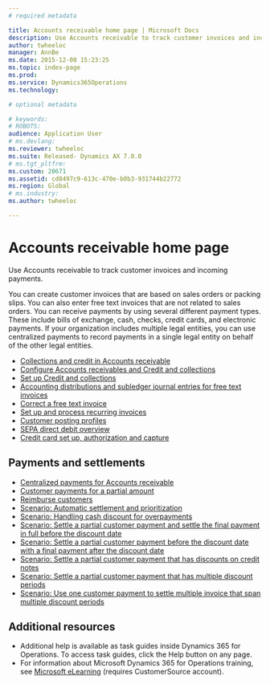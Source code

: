 ```yaml
---
# required metadata

title: Accounts receivable home page | Microsoft Docs
description: Use Accounts receivable to track customer invoices and incoming payments.
author: twheeloc
manager: AnnBe
ms.date: 2015-12-08 15:23:25
ms.topic: index-page
ms.prod: 
ms.service: Dynamics365Operations
ms.technology: 

# optional metadata

# keywords: 
# ROBOTS: 
audience: Application User
# ms.devlang: 
ms.reviewer: twheeloc
ms.suite: Released- Dynamics AX 7.0.0
# ms.tgt_pltfrm: 
ms.custom: 20671
ms.assetid: cd8497c9-613c-470e-b0b3-931744b22772
ms.region: Global
# ms.industry: 
ms.author: twheeloc

---
```


# Accounts receivable home page

Use Accounts receivable to track customer invoices and incoming payments.

You can create customer invoices that are based on sales orders or packing slips. You can also enter free text invoices that are not related to sales orders. You can receive payments by using several different payment types. These include bills of exchange, cash, checks, credit cards, and electronic payments. If your organization includes multiple legal entities, you can use centralized payments to record payments in a single legal entity on behalf of the other legal entities.

-   [Collections and credit in Accounts receivable](https://docs.microsoft.com/en-us/dynamics365/operations/financials/accounts-receivable/collections-and-credit-in-accounts-receivable)
-   [Configure Accounts receivables and Credit and collections](https://docs.microsoft.com/en-us/dynamics365/operations/financials/accounts-receivable/accounts-receivables-setup-overview)
-   [Set up Credit and collections](http://ax.help.dynamics.com/en/wiki/set-up-credit-and-collections/)
-   [Accounting distributions and subledger journal entries for free text invoices](https://docs.microsoft.com/en-us/dynamics365/operations/financials/accounts-receivable/accounting-distributions-and-subledger-journal-entries-for-free-text-invoices)
-   [Correct a free text invoice](https://docs.microsoft.com/en-us/dynamics365/operations/financials/accounts-receivable/correct-a-free-text-invoice)
-   [Set up and process recurring invoices](https://docs.microsoft.com/en-us/dynamics365/operations/financials/accounts-receivable/set-up-and-process-recurring-invoices)
-   [Customer posting profiles](https://docs.microsoft.com/en-us/dynamics365/operations/financials/accounts-receivable/customer-posting-profiles)
-   [SEPA direct debit overview](https://docs.microsoft.com/en-us/dynamics365/operations/financials/accounts-receivable/sepa-direct-debit-overview)
-   [Credit card set up, authorization and capture](https://docs.microsoft.com/en-us/dynamics365/operations/financials/accounts-receivable/credit-card-authorizations)

## Payments and settlements
-   [Centralized payments for Accounts receivable](https://docs.microsoft.com/en-us/dynamics365/operations/financials/accounts-receivable/centralized-payments-for-accounts-receivable)
-   [Customer payments for a partial amount](https://docs.microsoft.com/en-us/dynamics365/operations/financials/accounts-receivable/customer-payments-for-a-partial-amount)
-   [Reimburse customers](https://docs.microsoft.com/en-us/dynamics365/operations/financials/accounts-receivable/reimburse-customers)
-   [Scenario: Automatic settlement and prioritization](https://docs.microsoft.com/en-us/dynamics365/operations/financials/cash-bank-management/scenario-automatic-settlement-and-prioritization)
-   [Scenario: Handling cash discount for overpayments](https://docs.microsoft.com/en-us/dynamics365/operations/financials/cash-bank-management/scenario-cash-discount-handling-for-overpayments)
-   [Scenario: Settle a partial customer payment and settle the final payment in full before the discount date](https://docs.microsoft.com/en-us/dynamics365/operations/financials/accounts-payable/scenario-settle-a-partial-customer-payment-and-settle-the-final-payment-in-full-before-the-discount-date)
-   [Scenario: Settle a partial customer payment before the discount date with a final payment after the discount date](https://docs.microsoft.com/en-us/dynamics365/operations/financials/accounts-receivable/scenario-settle-a-partial-customer-payment-before-the-discount-date-with-a-final-payment-after-the-discount-date)
-   [Scenario: Settle a partial customer payment that has discounts on credit notes](https://docs.microsoft.com/en-us/dynamics365/operations/financials/accounts-receivable/scenario-settle-a-partial-customer-payment-that-has-discounts-on-credit-notes)
-   [Scenario: Settle a partial customer payment that has multiple discount periods](https://docs.microsoft.com/en-us/dynamics365/operations/financials/accounts-receivable/scenario-settle-a-partial-customer-payment-that-has-multiple-discount-periods)
-   [Scenario: Use one customer payment to settle multiple invoice that span multiple discount periods](https://docs.microsoft.com/en-us/dynamics365/operations/financials/accounts-receivable/scenario-use-one-customer-payment-to-settle-multiple-invoices-that-span-multiple-discount-periods)

## Additional resources
-   Additional help is available as task guides inside Dynamics 365 for Operations. To access task guides, click the Help button on any page.
-   For information about Microsoft Dynamics 365 for Operations training, see [Microsoft eLearning](https://mbs2.microsoft.com/members/elearning/dynamicstrainingcert.aspx) (requires CustomerSource account).


